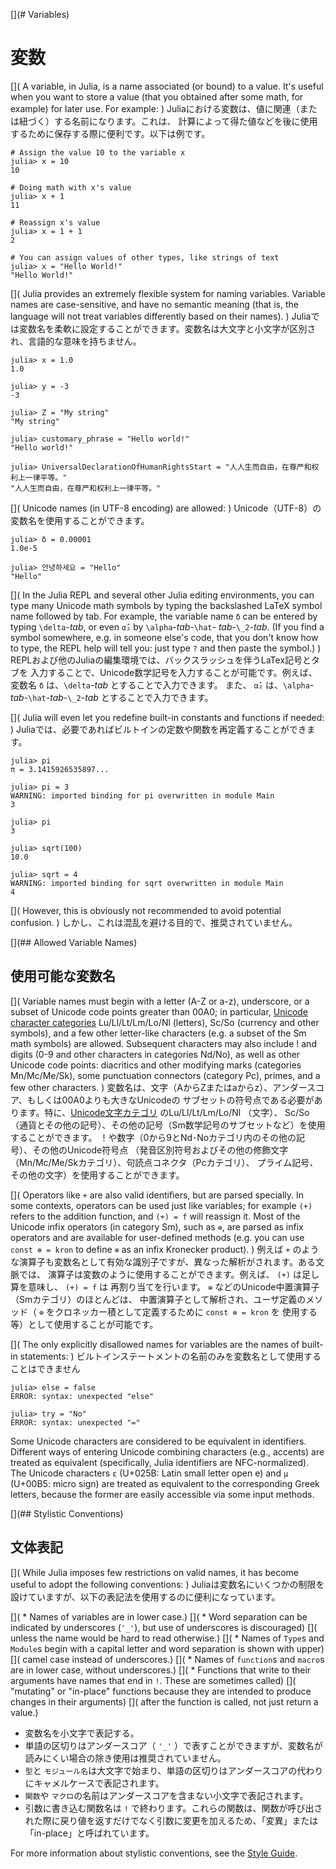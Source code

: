 [](# Variables)
# 変数

[](
A variable, in Julia, is a name associated (or bound) to a value. It's useful when you want to
store a value (that you obtained after some math, for example) for later use. For example:
)
Juliaにおける変数は、値に関連（または紐づく）する名前になります。これは、
計算によって得た値などを後に使用するために保存する際に便利です。以下は例です。

```julia-repl
# Assign the value 10 to the variable x
julia> x = 10
10

# Doing math with x's value
julia> x + 1
11

# Reassign x's value
julia> x = 1 + 1
2

# You can assign values of other types, like strings of text
julia> x = "Hello World!"
"Hello World!"
```

[](
Julia provides an extremely flexible system for naming variables. Variable names are case-sensitive,
and have no semantic meaning (that is, the language will not treat variables differently based
on their names).
)
Juliaでは変数名を柔軟に設定することができます。変数名は大文字と小文字が区別され、言語的な意味を持ちません。

```jldoctest
julia> x = 1.0
1.0

julia> y = -3
-3

julia> Z = "My string"
"My string"

julia> customary_phrase = "Hello world!"
"Hello world!"

julia> UniversalDeclarationOfHumanRightsStart = "人人生而自由，在尊严和权利上一律平等。"
"人人生而自由，在尊严和权利上一律平等。"
```

[](
Unicode names (in UTF-8 encoding) are allowed:
)
Unicode（UTF-8）の変数名を使用することができます。

```jldoctest
julia> δ = 0.00001
1.0e-5

julia> 안녕하세요 = "Hello"
"Hello"
```
[](
In the Julia REPL and several other Julia editing environments, you can type many Unicode math
symbols by typing the backslashed LaTeX symbol name followed by tab. For example, the variable
name `δ` can be entered by typing `\delta`-*tab*, or even `α̂₂` by `\alpha`-*tab*-`\hat`-
*tab*-`\_2`-*tab*. (If you find a symbol somewhere, e.g. in someone else's code,
that you don't know how to type, the REPL help will tell you: just type `?` and
then paste the symbol.)
)
REPLおよび他のJuliaの編集環境では、バックスラッシュを伴うLaTex記号とタブを
入力することで、Unicode数学記号を入力することが可能です。例えば、 変数名
`δ` は、`\delta`-*tab* とすることで入力できます。 また、 `α̂₂`
は、`\alpha`-*tab*-`\hat`-*tab*-`\_2`-*tab* とすることで入力できます。

[](
Julia will even let you redefine built-in constants and functions if needed:
)
Juliaでは、必要であればビルトインの定数や関数を再定義することができます。

```jldoctest
julia> pi
π = 3.1415926535897...

julia> pi = 3
WARNING: imported binding for pi overwritten in module Main
3

julia> pi
3

julia> sqrt(100)
10.0

julia> sqrt = 4
WARNING: imported binding for sqrt overwritten in module Main
4
```
[](
However, this is obviously not recommended to avoid potential confusion.
)
しかし、これは混乱を避ける目的で、推奨されていません。

[](## Allowed Variable Names)
## 使用可能な変数名

[](
Variable names must begin with a letter (A-Z or a-z), underscore, or a subset of Unicode code
points greater than 00A0; in particular, [Unicode character categories](http://www.fileformat.info/info/unicode/category/index.htm)
Lu/Ll/Lt/Lm/Lo/Nl (letters), Sc/So (currency and other symbols), and a few other letter-like characters
(e.g. a subset of the Sm math symbols) are allowed. Subsequent characters may also include ! and
digits (0-9 and other characters in categories Nd/No), as well as other Unicode code points: diacritics
and other modifying marks (categories Mn/Mc/Me/Sk), some punctuation connectors (category Pc),
primes, and a few other characters.
)
変数名は、文字（AからZまたはaからz）、アンダースコア、もしくは00A0よりも大きなUnicodeの
サブセットの符号点である必要があります。特に、[Unicode文字カテゴリ](http://www.fileformat.info/info/unicode/category/index.htm)
のLu/Ll/Lt/Lm/Lo/Nl （文字）、
Sc/So（通貨とその他の記号）、その他の記号（Sm数学記号のサブセットなど）を使用することができます。
！や数字（0から9とNd･Noカテゴリ内のその他の記号）、その他のUnicode符号点
（発音区別符号およびその他の修飾文字（Mn/Mc/Me/Skカテゴリ）、句読点コネクタ（Pcカテゴリ）、
プライム記号、その他の文字）を使用することができます。

[](
Operators like `+` are also valid identifiers, but are parsed specially. In some contexts, operators
can be used just like variables; for example `(+)` refers to the addition function, and `(+) = f`
will reassign it. Most of the Unicode infix operators (in category Sm), such as `⊕`, are parsed
as infix operators and are available for user-defined methods (e.g. you can use `const ⊗ = kron`
to define `⊗` as an infix Kronecker product).
)
例えば `+`
のような演算子も変数名として有効な識別子ですが、異なった解析がされます。ある文脈では、
演算子は変数のように使用することができます。例えば、 `(+)`
は足し算を意味し、 `(+) = f` は 再割り当てを行います。 `⊕`
などのUnicode中置演算子（Smカテゴリ）のほとんどは、
中置演算子として解析され、ユーザ定義のメソッド（ `⊕`
をクロネッカー積として定義するために `const ⊗ = kron` を
使用する等）として使用することが可能です。

[](
The only explicitly disallowed names for variables are the names of built-in statements:
)
ビルトインステートメントの名前のみを変数名として使用することはできません

```julia-rep
julia> else = false
ERROR: syntax: unexpected "else"

julia> try = "No"
ERROR: syntax: unexpected "="
```

Some Unicode characters are considered to be equivalent in identifiers.
Different ways of entering Unicode combining characters (e.g., accents)
are treated as equivalent (specifically, Julia identifiers are NFC-normalized).
The Unicode characters `ɛ` (U+025B: Latin small letter open e)
and `µ` (U+00B5: micro sign) are treated as equivalent to the corresponding
Greek letters, because the former are easily accessible via some input methods.

[](## Stylistic Conventions)
## 文体表記

[](
While Julia imposes few restrictions on valid names, it has become useful to adopt the following
conventions:
)
Juliaは変数名にいくつかの制限を設けていますが、以下の表記法を使用するのに便利になっています。

[](  * Names of variables are in lower case.)
[](  * Word separation can be indicated by underscores (`'_'`), but use of underscores is discouraged)
[](    unless the name would be hard to read otherwise.)
[](  * Names of `Type`s and `Module`s begin with a capital letter and word separation is shown with upper)
[](    camel case instead of underscores.)
[](  * Names of `function`s and `macro`s are in lower case, without underscores.)
[](  * Functions that write to their arguments have names that end in `!`. These are sometimes called)
[](    "mutating" or "in-place" functions because they are intended to produce changes in their arguments)
[](    after the function is called, not just return a value.)

*   変数名を小文字で表記する。
*   単語の区切りはアンダースコア（ `'_'`
    ）で表すことができますが、変数名が読みにくい場合の除き使用は推奨されていません。
*   `型`と
    `モジュール名`は大文字で始まり、単語の区切りはアンダースコアの代わりにキャメルケースで表記されます。
*   `関数`や
    `マクロ`の名前はアンダースコアを含まない小文字で表記されます。
*   引数に書き込む関数名は `!`
    で終わります。これらの関数は、関数が呼び出された際に戻り値を返すだけでなく引数に変更を加えるため、「変異」または「in-place」と呼ばれています。

For more information about stylistic conventions, see the [Style Guide](@ref).
